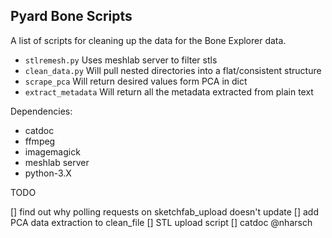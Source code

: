 Pyard Bone Scripts
------------------

A list of scripts for cleaning up the data for the Bone Explorer
data.

* `stlremesh.py` Uses meshlab server to filter stls
* `clean_data.py` Will pull nested directories into a flat/consistent structure
* `scrape_pca` Will return desired values form PCA in dict
* `extract_metadata` Will return all the metadata extracted from plain text

Dependencies:

* catdoc
* ffmpeg
* imagemagick
* meshlab server
* python-3.X

TODO

[] find out why polling requests on sketchfab_upload doesn't update
[] add PCA data extraction to clean_file
[] STL upload script
[] catdoc @nharsch  



